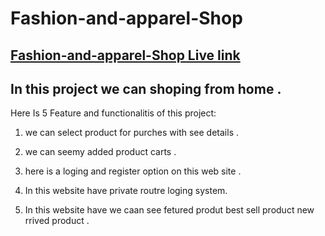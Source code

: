 # Fashion-and-apparel-Shop
## [ Fashion-and-apparel-Shop Live link ](https://fashion-apparel-shop-client.web.app/)

## In this project we can shoping from home  . 
Here Is 5 Feature  and functionalitis of this project:
1. we can select product for purches with see details . 
2. we can seemy added product carts .

3. here is a loging and register option on this web site .

4. In this website have private routre loging system.

5. In this website have we caan see fetured produt best sell product new rrived product .


